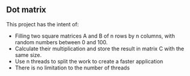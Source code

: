 ## Dot matrix

This project has the intent of:
- Filling two square matrices A and B of n rows by n columns, with random numbers between 0 and 100. 
- Calculate their multiplication and store the result in matrix C with the same size. 
- Use n threads to split the work to create a faster application
- There is no limitation to the number of threads
